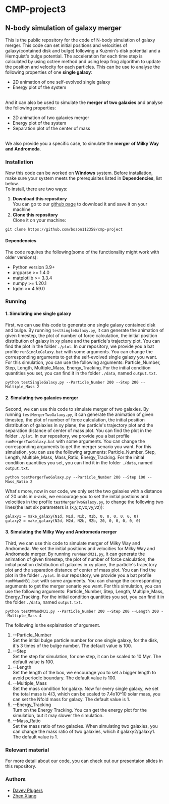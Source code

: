 # CMP-project3
## N-body simulation of galaxy merger
This is the public repository for the code of N-body simulation of galaxy merger. This code can set initial positions and velocities of galaxy(contained disk and bulge) following a Kuzmin's disk potential and a Hernquist's bulge potential. The acceleration for each time step is calculated by using octree method and using leap frog algorithm to update the position and velocity for each particles. This can be use to analyse the following properties of one **single galaxy**:
- 2D animation of one self-evolved single galaxy
- Energy plot of the system

<br/>And it can also be used to simulate the **merger of two galaxies** and analyse the following properties:
- 2D animation of two galaxies merger
- Energy plot of the system
- Separation plot of the center of mass

<br/>We also provide you a specific case, to simulate the **merger of Milky Way and Andromeda**.

### Installation
Now this code can be worked on **Windows** system. Before installation, make sure your system meets the prerequisites listed in **Dependencies**, list below.
<br/>To install, there are two ways:
1. **Download this repository**
<br/>You can go to our [github page](https://github.com/boson112358/cmp-project) to download it and save it on your machine
2. **Clone this repository**
<br/>Clone it on your machine:
```
git clone https://github.com/boson112358/cmp-project
```
#### Dependencies
The code requires the following(some of the functionality might work with older versions):
- Python version 3.9+
- argparse >= 1.4.0
- matplotlib >= 3.3.4
- numpy >= 1.20.1
- tqdm >= 4.59.0
### Running
#### 1. Simulating one single galaxy
First, we can use this code to generate one single galaxy contained disk and bulge. By running `testSingleGalaxy.py`, it can generate the animation of given timestep, the plot of number of force calculation, the initial position distribution of galaxy in xy plane and the particle's trajectory plot. You can find the plot in the folder `./plot`. In our repository, we provide you a bat profile `runSingleGalaxy.bat` with some arguments. You can change the corresponding arguments to get the self-evolved single galaxy you want. For this simulation, you can use the following arguments: Particle_Number, Step, Length, Multiple_Mass, Energy_Tracking. For the initial condition quantities you set, you can find it in the folder `./data`, named `output.txt`.

```
python testSingleGalaxy.py --Particle_Number 200 --Step 200 --Multiple_Mass 2
```
#### 2. Simulating two galaxies merger
Second, we can use this code to simulate merger of two galaxies. By running `testMergerTwoGalaxy.py`, it can generate the animation of given timestep, the plot of number of force calculation, the initial position distribution of galaxies in xy plane, the particle's trajectory plot and the separation distance of center of mass plot. You can find the plot in the folder `./plot`. In our repository, we provide you a bat profile `runMergerTwoGalaxy.bat` with some arguments. You can change the corresponding arguments to get the merger senario you want. For this simulation, you can use the following arguments: Particle_Number, Step, Length, Multiple_Mass, Mass_Ratio, Energy_Tracking. For the initial condition quantities you set, you can find it in the folder `./data`, named `output.txt`.
```
python testMergerTwoGalaxy.py --Particle_Number 200 --Step 100 --Mass_Ratio 2
```
What's more, now in our code, we only set the two galaxies with a distance of 20 units in x-axis, we encourage you to set the initial postions and velocities in the profile `testMergerTwoGalaxy.py`, to change the following two lines(the last six parameters is (x,y,z,vx,vy,vz)):
```
galaxy1 = make_galaxy(N1d, M1d, N1b, M1b, 0, 0, 0, 0, 0, 0)
galaxy2 = make_galaxy(N2d, M2d, N2b, M2b, 20, 0, 0, 0, 0, 0)
```
#### 3. Simulating the Milky Way and Andromeda merger
Third, we can use this code to simulate merger of Milky Way and Andromeda. We set the initial positions and velocities for Milky Way and Andromeda merger. By running `runMWandM31.py`, it can generate the animation of given timestep, the plot of number of force calculation, the initial position distribution of galaxies in xy plane, the particle's trajectory plot and the separation distance of center of mass plot. You can find the plot in the folder `./plot`. In our repository, we provide you a bat profile `runMWandM31.bat` with some arguments. You can change the corresponding arguments to get the merger senario you want. For this simulation, you can use the following arguments: Particle_Number, Step, Length, Multiple_Mass, Energy_Tracking. For the initial condition quantities you set, you can find it in the folder `./data`, named `output.txt`.
```
python testMWandM31.py --Particle_Number 200 --Step 200 --Length 200 --Multiple_Mass 4
```

The following is the explaination of argument. 
1. --Particle_Number
<br/>Set the initial bulge particle number for one single galaxy, for the disk, it's 3 times of the bulge number. The default value is 100.
2. --Step
<br/>Set the step for simulation, for one step, it can be scaled to 10 Myr. The default value is 100.
3. --Length
<br/>Set the length of the box, we encourage you to set a bigger length to avoid periodic boundary. The default value is 100.
4. --Multiple_Mass
<br/>Set the mass condition for galaxy. Now for every single galaxy, we set the total mass is 4/3, which can be scaled to 7.4x10^10 solar mass, you can set the Nfold mass for galaxy. The default value is 1.
5. --Energy_Tracking
<br/>Turn on the Energy Tracking. You can get the energy plot for the simulation, but it may slower the simulation.
6. --Mass_Ratio
<br/>Set the mass ratio of two galaxies. When simulating two galaxies, you can change the mass ratio of two galaxies, which it galaxy2/galaxy1. The default value is 1.

### Relevant material
For more detail about our code, you can check out our presentaion slides in this repository.
### Authors
- [Davey Plugers](https://github.com/DaveyPlugers)
- [Zhen Xiang](https://github.com/boson112358)

